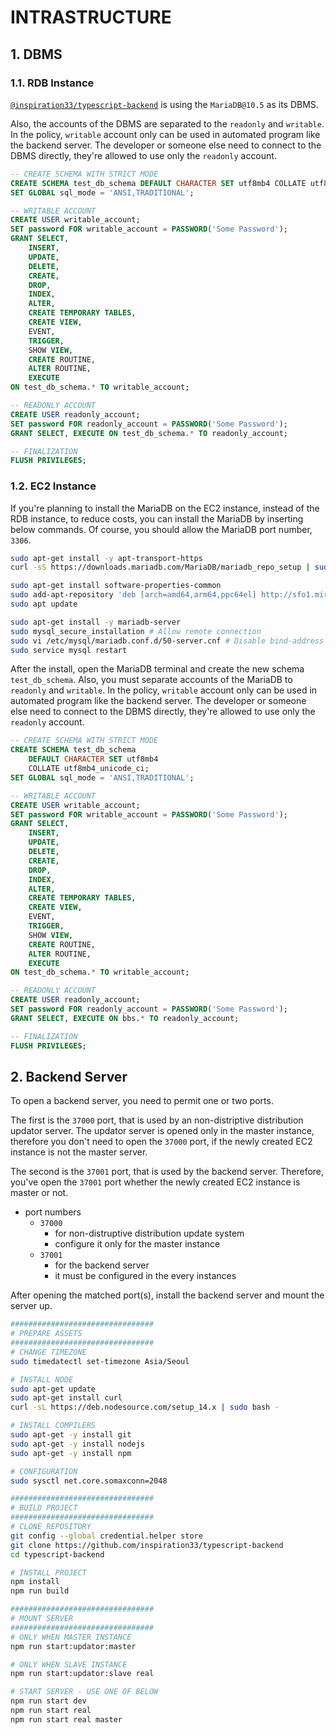 # INTRASTRUCTURE
## 1. DBMS
### 1.1. RDB Instance
[`@inspiration33/typescript-backend`](https://github.com/inspiration33/typescript-backend) is using the `MariaDB@10.5` as its DBMS.

Also, the accounts of the DBMS are separated to the `readonly` and `writable`. In the policy, `writable` account only can be used in automated program like the backend server. The developer or someone else need to connect to the DBMS directly, they're allowed to use only the `readonly` account.

```sql
-- CREATE SCHEMA WITH STRICT MODE
CREATE SCHEMA test_db_schema DEFAULT CHARACTER SET utf8mb4 COLLATE utf8mb4_unicode_ci;
SET GLOBAL sql_mode = 'ANSI,TRADITIONAL';

-- WRITABLE ACCOUNT
CREATE USER writable_account;
SET password FOR writable_account = PASSWORD('Some Password');
GRANT SELECT, 
    INSERT, 
    UPDATE, 
    DELETE, 
    CREATE, 
    DROP, 
    INDEX, 
    ALTER, 
    CREATE TEMPORARY TABLES, 
    CREATE VIEW, 
    EVENT, 
    TRIGGER, 
    SHOW VIEW, 
    CREATE ROUTINE, 
    ALTER ROUTINE, 
    EXECUTE 
ON test_db_schema.* TO writable_account;

-- READONLY ACCOUNT
CREATE USER readonly_account;
SET password FOR readonly_account = PASSWORD('Some Password');
GRANT SELECT, EXECUTE ON test_db_schema.* TO readonly_account;

-- FINALIZATION
FLUSH PRIVILEGES;
```

### 1.2. EC2 Instance
If you're planning to install the MariaDB on the EC2 instance, instead of the RDB instance, to reduce costs, you can install the MariaDB by inserting below commands. Of course, you should allow the MariaDB port number, `3306`.

```bash
sudo apt-get install -y apt-transport-https
curl -sS https://downloads.mariadb.com/MariaDB/mariadb_repo_setup | sudo bash

sudo apt-get install software-properties-common
sudo add-apt-repository 'deb [arch=amd64,arm64,ppc64el] http://sfo1.mirrors.digitalocean.com/mariadb/repo/10.5/ubuntu bionic main'
sudo apt update

sudo apt-get install -y mariadb-server
sudo mysql_secure_installation # Allow remote connection
sudo vi /etc/mysql/mariadb.conf.d/50-server.cnf # Disable bind-address
sudo service mysql restart
```

After the install, open the MariaDB terminal and create the new schema `test_db_schema`. Also, you must separate accounts of the MariaDB to `readonly` and `writable`. In the policy, `writable` account only can be used in automated program like the backend server. The developer or someone else need to connect to the DBMS directly, they're allowed to use only the `readonly` account.

```sql
-- CREATE SCHEMA WITH STRICT MODE
CREATE SCHEMA test_db_schema 
    DEFAULT CHARACTER SET utf8mb4 
    COLLATE utf8mb4_unicode_ci;
SET GLOBAL sql_mode = 'ANSI,TRADITIONAL';

-- WRITABLE ACCOUNT
CREATE USER writable_account;
SET password FOR writable_account = PASSWORD('Some Password');
GRANT SELECT, 
    INSERT, 
    UPDATE, 
    DELETE, 
    CREATE, 
    DROP, 
    INDEX, 
    ALTER, 
    CREATE TEMPORARY TABLES, 
    CREATE VIEW, 
    EVENT, 
    TRIGGER, 
    SHOW VIEW, 
    CREATE ROUTINE, 
    ALTER ROUTINE, 
    EXECUTE 
ON test_db_schema.* TO writable_account;

-- READONLY ACCOUNT
CREATE USER readonly_account;
SET password FOR readonly_account = PASSWORD('Some Password');
GRANT SELECT, EXECUTE ON bbs.* TO readonly_account;

-- FINALIZATION
FLUSH PRIVILEGES;
```




## 2. Backend Server
To open a backend server, you need to permit one or two ports. 

The first is the `37000` port, that is used by an non-distriptive distribution updator server. The updator server is opened only in the master instance, therefore you don't need to open the `37000` port, if the newly created EC2 instance is not the master server.

The second is the `37001` port, that is used by the backend server. Therefore, you've open the `37001` port whether the newly created EC2 instance is master or not.

  - port numbers
    - `37000`
      - for non-distruptive distribution update system
      - configure it only for the master instance
    - `37001`
      - for the backend server
      - it must be configured in the every instances

After opening the matched port(s), install the backend server and mount the server up.

```bash
################################
# PREPARE ASSETS
################################
# CHANGE TIMEZONE
sudo timedatectl set-timezone Asia/Seoul

# INSTALL NODE
sudo apt-get update
sudo apt-get install curl
curl -sL https://deb.nodesource.com/setup_14.x | sudo bash -

# INSTALL COMPILERS
sudo apt-get -y install git
sudo apt-get -y install nodejs
sudo apt-get -y install npm

# CONFIGURATION
sudo sysctl net.core.somaxconn=2048

################################
# BUILD PROJECT
################################
# CLONE REPOSITORY
git config --global credential.helper store
git clone https://github.com/inspiration33/typescript-backend
cd typescript-backend

# INSTALL PROJECT
npm install
npm run build

################################
# MOUNT SERVER
################################
# ONLY WHEN MASTER INSTANCE
npm run start:updator:master

# ONLY WHEN SLAVE INSTANCE
npm run start:updator:slave real

# START SERVER - USE ONE OF BELOW
npm run start dev
npm run start real
npm run start real master
```